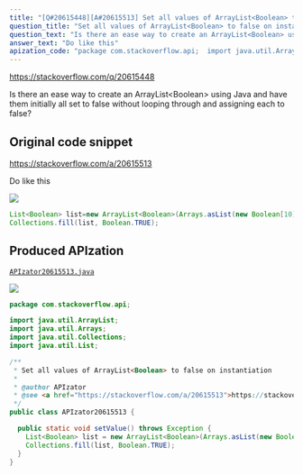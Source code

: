 ```yaml
---
title: "[Q#20615448][A#20615513] Set all values of ArrayList<Boolean> to false on instantiation"
question_title: "Set all values of ArrayList<Boolean> to false on instantiation"
question_text: "Is there an ease way to create an ArrayList<Boolean> using Java and have them initially all set to false without looping through and assigning each to false?"
answer_text: "Do like this"
apization_code: "package com.stackoverflow.api;  import java.util.ArrayList; import java.util.Arrays; import java.util.Collections; import java.util.List;  /**  * Set all values of ArrayList<Boolean> to false on instantiation  *  * @author APIzator  * @see <a href=\"https://stackoverflow.com/a/20615513\">https://stackoverflow.com/a/20615513</a>  */ public class APIzator20615513 {    public static void setValue() throws Exception {     List<Boolean> list = new ArrayList<Boolean>(Arrays.asList(new Boolean[10]));     Collections.fill(list, Boolean.TRUE);   } }"
---
```


https://stackoverflow.com/q/20615448

Is there an ease way to create an ArrayList&lt;Boolean&gt; using Java and have them initially all set to false without looping through and assigning each to false?



## Original code snippet

https://stackoverflow.com/a/20615513

Do like this

<div class="code-logo"><img src="/stackoverflow.png" /></div>

```java
List<Boolean> list=new ArrayList<Boolean>(Arrays.asList(new Boolean[10]));
Collections.fill(list, Boolean.TRUE);
```

## Produced APIzation

[`APIzator20615513.java`](https://github.com/blind-papers/apization-temp-data/raw/main/search/APIzator20615513.java)

<div class="code-logo"><img src="/apizator.png" /></div>

```java
package com.stackoverflow.api;

import java.util.ArrayList;
import java.util.Arrays;
import java.util.Collections;
import java.util.List;

/**
 * Set all values of ArrayList<Boolean> to false on instantiation
 *
 * @author APIzator
 * @see <a href="https://stackoverflow.com/a/20615513">https://stackoverflow.com/a/20615513</a>
 */
public class APIzator20615513 {

  public static void setValue() throws Exception {
    List<Boolean> list = new ArrayList<Boolean>(Arrays.asList(new Boolean[10]));
    Collections.fill(list, Boolean.TRUE);
  }
}

```